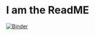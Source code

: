 # I am the ReadME
[![Binder](https://mybinder.org/badge_logo.svg)](https://mybinder.org/v2/gh/HIDA-Datathon/HIDA-Neurones/tensorflow?urlpath=%2Fvoila%2Frender%2Fsegmenter.ipynb)
